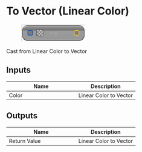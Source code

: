 # To Vector (Linear Color)

<div align="left" data-full-width="false">

<figure><img src="../../../../.gitbook/assets/To_Vector_(Linear_Color).png" alt=""><figcaption></figcaption></figure>

</div>

Cast from Linear Color to Vector

## Inputs

<table><thead><tr><th width="170">Name</th><th>Description</th></tr></thead><tbody><tr><td>Color</td><td>Linear Color to Vector</td></tr></tbody></table>

## Outputs

<table><thead><tr><th width="170">Name</th><th>Description</th></tr></thead><tbody><tr><td>Return Value</td><td>Linear Color to Vector</td></tr></tbody></table>
